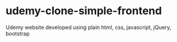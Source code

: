 # udemy-clone-simple-frontend
Udemy website developed using plain html, css, javascript, jQuery, bootstrap
